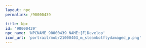 ```yaml
---
layout: npc
permalink: /90000439

title: Npc
id: '90000439'
npc_name: 'NPCNAME_90000439_NAME:[F]Develop'
icon_url: 'portrait/mob/21000403_m_steambotflydamaged_p.png'
---
```

